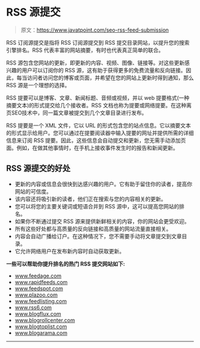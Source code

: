 # RSS 源提交

> 原文：<https://www.javatpoint.com/seo-rss-feed-submission>

RSS 订阅源提交是指将 RSS 订阅源提交到 RSS 提交目录网站，以提升您的搜索引擎排名。RSS 代表丰富的网站摘要，有时也代表真正简单的联合。

RSS 源包含您网站的更新，即更新的内容、视频、图像、链接等。对这些更新感兴趣的用户可以订阅你的 RSS 源，这有助于获得更多的免费流量和反向链接。因此，每当访问者访问您的博客或页面，并希望在您的网站上更新时得到通知，那么 RSS 源是一个理想的选择。

RSS 提要可以是博客、文章、新闻标题、音频或视频，并以 web 提要格式(一种摘要文本)的形式提交给几个接收者。RSS 文档也称为提要或网络提要。在这种离页SEO技术中，同一篇文章被提交到几个文章目录进行发布。

RSS 提要是一个 XML 文件，它以 URL 的形式包含您的站点信息。它以摘要文本的形式显示给用户。您可以通过在提要阅读器中输入提要的网址并提供所需的详细信息来订阅 RSS 提要。因此，这些信息会自动提交和更新，您无需手动添加页面。例如，在做其他事情时，在手机上接收事件发生时的报告和新闻更新。

## RSS 源提交的好处

*   更新的内容或信息会很快到达感兴趣的用户。它有助于留住你的读者，提高你网站的可信度。
*   该内容还将吸引新的读者，他们正在搜索与您的内容相关的更新。
*   您可以将您的主要关键词或短语合并到 RSS 源中，这可以提高您网站的排名。
*   如果你不断通过提交 RSS 源来提供新鲜相关的内容，你的网站会更受欢迎。
*   所有这些好处都与高质量的反向链接和高质量的网站流量直接相关。
*   内容会自动广播给订户。在这种情况下，您不需要手动将文章提交到文章目录。
*   它允许网络用户在发布新内容时自动获取更新。

**一些可以帮助你提升排名的热门 RSS 提交网站如下:**

*   www.feedage.com
*   www.rapidfeeds.com
*   www.feedspot.com
*   www.plazoo.com
*   www.feedlisting.com
*   www.rss6.com
*   www.blogflux.com
*   www.blogrollcenter.com
*   www.blogtoplist.com
*   www.blogarama.com

* * *